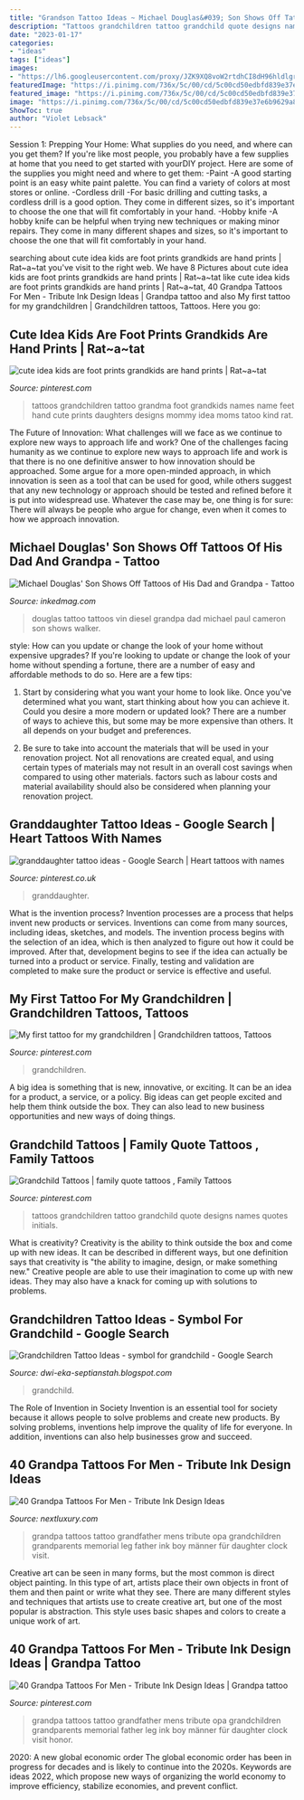 ```yaml
---
title: "Grandson Tattoo Ideas ~ Michael Douglas&#039; Son Shows Off Tattoos Of His Dad And Grandpa"
description: "Tattoos grandchildren tattoo grandchild quote designs names quotes initials"
date: "2023-01-17"
categories:
- "ideas"
tags: ["ideas"]
images:
- "https://lh6.googleusercontent.com/proxy/JZK9XQ8voW2rtdhCI8dH96hldlgr1Gak-2x7GyYPWAa4lzQ0NM0B_thIqX0NgU0vfaQbTFa5Pr50CYapp1ignvLOAIXNKlhAi07JFnToBTQheyHEXyQJP84aZHJo7o-E5_vsGhQ=w1200-h630-p-k-no-nu"
featuredImage: "https://i.pinimg.com/736x/5c/00/cd/5c00cd50edbfd839e37e6b9629a84b4a--family-quote-tattoos-grandchildren.jpg"
featured_image: "https://i.pinimg.com/736x/5c/00/cd/5c00cd50edbfd839e37e6b9629a84b4a--family-quote-tattoos-grandchildren.jpg"
image: "https://i.pinimg.com/736x/5c/00/cd/5c00cd50edbfd839e37e6b9629a84b4a--family-quote-tattoos-grandchildren.jpg"
ShowToc: true
author: "Violet Lebsack"
---
```



Session 1: Prepping Your Home: What supplies do you need, and where can you get them?
If you're like most people, you probably have a few supplies at home that you need to get started with yourDIY project. Here are some of the supplies you might need and where to get them:
-Paint -A good starting point is an easy white paint palette. You can find a variety of colors at most stores or online. 
-Cordless drill -For basic drilling and cutting tasks, a cordless drill is a good option. They come in different sizes, so it's important to choose the one that will fit comfortably in your hand. 
-Hobby knife -A hobby knife can be helpful when trying new techniques or making minor repairs. They come in many different shapes and sizes, so it's important to choose the one that will fit comfortably in your hand.

	

		
searching about cute idea kids are foot prints grandkids are hand prints | Rat~a~tat you've visit to the right web. We have 8 Pictures about cute idea kids are foot prints grandkids are hand prints | Rat~a~tat like cute idea kids are foot prints grandkids are hand prints | Rat~a~tat, 40 Grandpa Tattoos For Men - Tribute Ink Design Ideas | Grandpa tattoo and also My first tattoo for my grandchildren | Grandchildren tattoos, Tattoos. Here you go:
		
    
## Cute Idea Kids Are Foot Prints Grandkids Are Hand Prints | Rat~a~tat

<img loading=lazy src="https://i.pinimg.com/736x/2c/b1/21/2cb1210ecfede5c3efa886edebdcf32c--hand-prints-foot-prints.jpg?b=t" onerror="this.onerror=null;this.src='https://tse3.mm.bing.net/th?id=OIP.DVMXhP7xfyCog9bHIr8FfwHaMW&amp;pid=15.1';" alt="cute idea kids are foot prints grandkids are hand prints | Rat~a~tat">

_Source: pinterest.com_

>tattoos grandchildren tattoo grandma foot grandkids names name feet hand cute prints daughters designs mommy idea moms tatoo kind rat. 

	

The Future of Innovation: What challenges will we face as we continue to explore new ways to approach life and work?
One of the challenges facing humanity as we continue to explore new ways to approach life and work is that there is no one definitive answer to how innovation should be approached. Some argue for a more open-minded approach, in which innovation is seen as a tool that can be used for good, while others suggest that any new technology or approach should be tested and refined before it is put into widespread use. Whatever the case may be, one thing is for sure: There will always be people who argue for change, even when it comes to how we approach innovation.

    
## Michael Douglas&#039; Son Shows Off Tattoos Of His Dad And Grandpa - Tattoo

<img loading=lazy src="https://www.inkedmag.com/.image/t_share/MTU5MDMyNjc3MDY0MTg5NTg5/cameron_douglas_feature.jpg" onerror="this.onerror=null;this.src='https://tse1.mm.bing.net/th?id=OIP._dwkutIxYA_E4uV-stlzMgHaHa&amp;pid=15.1';" alt="Michael Douglas&#039; Son Shows Off Tattoos of His Dad and Grandpa - Tattoo">

_Source: inkedmag.com_

>douglas tattoo tattoos vin diesel grandpa dad michael paul cameron son shows walker. 

	

style: How can you update or change the look of your home without expensive upgrades?
If you're looking to update or change the look of your home without spending a fortune, there are a number of easy and affordable methods to do so. Here are a few tips: 
1. Start by considering what you want your home to look like. Once you've determined what you want, start thinking about how you can achieve it. Could you desire a more modern or updated look? There are a number of ways to achieve this, but some may be more expensive than others. It all depends on your budget and preferences. 

2. Be sure to take into account the materials that will be used in your renovation project. Not all renovations are created equal, and using certain types of materials may not result in an overall cost savings when compared to using other materials. factors such as labour costs and material availability should also be considered when planning your renovation project.

    
## Granddaughter Tattoo Ideas - Google Search | Heart Tattoos With Names

<img loading=lazy src="https://i.pinimg.com/originals/36/c0/96/36c096623531b058b58c815cf58b5092.jpg" onerror="this.onerror=null;this.src='https://tse1.mm.bing.net/th?id=OIP.gWOjI1t9F6VGBFQ6JsJ4bwAAAA&amp;pid=15.1';" alt="granddaughter tattoo ideas - Google Search | Heart tattoos with names">

_Source: pinterest.co.uk_

>granddaughter. 

	

What is the invention process?
Invention processes are a process that helps invent new products or services. Inventions can come from many sources, including ideas, sketches, and models. The invention process begins with the selection of an idea, which is then analyzed to figure out how it could be improved. After that, development begins to see if the idea can actually be turned into a product or service. Finally, testing and validation are completed to make sure the product or service is effective and useful.

    
## My First Tattoo For My Grandchildren | Grandchildren Tattoos, Tattoos

<img loading=lazy src="https://i.pinimg.com/736x/24/b7/49/24b749e199da52f9e54cf64048fc1469--loving-memory-tattoos-grandchildren.jpg" onerror="this.onerror=null;this.src='https://tse3.mm.bing.net/th?id=OIP.fx7_8w-QJ1UCrT-ZPFKjvgHaJ3&amp;pid=15.1';" alt="My first tattoo for my grandchildren | Grandchildren tattoos, Tattoos">

_Source: pinterest.com_

>grandchildren. 

	

A big idea is something that is new, innovative, or exciting. It can be an idea for a product, a service, or a policy. Big ideas can get people excited and help them think outside the box. They can also lead to new business opportunities and new ways of doing things.

    
## Grandchild Tattoos | Family Quote Tattoos , Family Tattoos

<img loading=lazy src="https://i.pinimg.com/736x/5c/00/cd/5c00cd50edbfd839e37e6b9629a84b4a--family-quote-tattoos-grandchildren.jpg" onerror="this.onerror=null;this.src='https://tse4.mm.bing.net/th?id=OIP.olr4aEHUEd-JIuvk-2IhCgHaE_&amp;pid=15.1';" alt="Grandchild Tattoos | family quote tattoos , Family Tattoos">

_Source: pinterest.com_

>tattoos grandchildren tattoo grandchild quote designs names quotes initials. 

	

What is creativity?
Creativity is the ability to think outside the box and come up with new ideas. It can be described in different ways, but one definition says that creativity is "the ability to imagine, design, or make something new." Creative people are able to use their imagination to come up with new ideas. They may also have a knack for coming up with solutions to problems.

    
## Grandchildren Tattoo Ideas - Symbol For Grandchild - Google Search

<img loading=lazy src="https://lh6.googleusercontent.com/proxy/JZK9XQ8voW2rtdhCI8dH96hldlgr1Gak-2x7GyYPWAa4lzQ0NM0B_thIqX0NgU0vfaQbTFa5Pr50CYapp1ignvLOAIXNKlhAi07JFnToBTQheyHEXyQJP84aZHJo7o-E5_vsGhQ=w1200-h630-p-k-no-nu" onerror="this.onerror=null;this.src='https://tse4.mm.bing.net/th?id=OIP.c0A81LsP5IQcrYax8fb_jQHaGe&amp;pid=15.1';" alt="Grandchildren Tattoo Ideas - symbol for grandchild - Google Search">

_Source: dwi-eka-septianstah.blogspot.com_

>grandchild. 

	

The Role of Invention in Society
Invention is an essential tool for society because it allows people to solve problems and create new products. By solving problems, inventions help improve the quality of life for everyone. In addition, inventions can also help businesses grow and succeed.

    
## 40 Grandpa Tattoos For Men - Tribute Ink Design Ideas

<img loading=lazy src="http://nextluxury.com/wp-content/uploads/boy-with-grandfather-mens-leg-tattoo-design.jpg" onerror="this.onerror=null;this.src='https://tse1.mm.bing.net/th?id=OIP.0CCdbuygLxDaNfzPK7tb_AHaJQ&amp;pid=15.1';" alt="40 Grandpa Tattoos For Men - Tribute Ink Design Ideas">

_Source: nextluxury.com_

>grandpa tattoos tattoo grandfather mens tribute opa grandchildren grandparents memorial leg father ink boy männer für daughter clock visit. 

	

Creative art can be seen in many forms, but the most common is direct object painting. In this type of art, artists place their own objects in front of them and then paint or write what they see. There are many different styles and techniques that artists use to create creative art, but one of the most popular is abstraction. This style uses basic shapes and colors to create a unique work of art.

    
## 40 Grandpa Tattoos For Men - Tribute Ink Design Ideas | Grandpa Tattoo

<img loading=lazy src="https://i.pinimg.com/originals/9e/ab/d6/9eabd698b014ecab7c00a53c00667ef7.jpg" onerror="this.onerror=null;this.src='https://tse2.mm.bing.net/th?id=OIP.srSpEITauOX3ghtDxncaFQHaJQ&amp;pid=15.1';" alt="40 Grandpa Tattoos For Men - Tribute Ink Design Ideas | Grandpa tattoo">

_Source: pinterest.com_

>grandpa tattoos tattoo grandfather mens tribute opa grandchildren grandparents memorial father leg ink boy männer für daughter clock visit honor. 

	

2020: A new global economic order
The global economic order has been in progress for decades and is likely to continue into the 2020s. Keywords are ideas 2022, which propose new ways of organizing the world economy to improve efficiency, stabilize economies, and prevent conflict.

